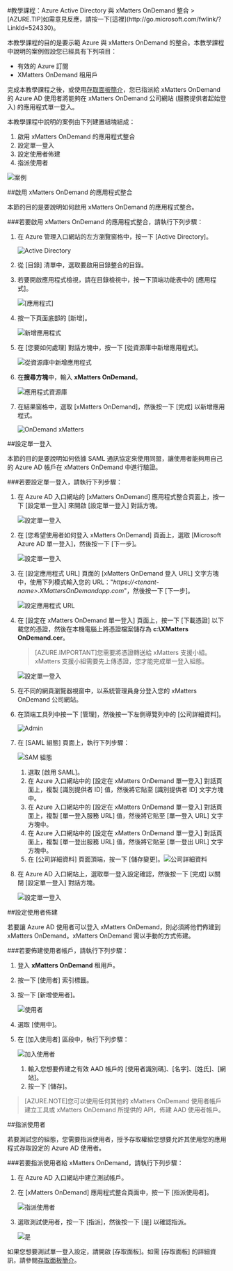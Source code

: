 <properties pageTitle="教學課程：Azure Active Directory 與 xMatters OnDemand 整合 | Microsoft Azure " description="了解如何使用 xMatters OnDemand 搭配 Azure Active Directory 來啟用單一登入、自動化佈建和更多功能！" services="active-directory" authors="MarkusVi"  documentationCenter="na" manager="stevenpo"/>
<tags ms.service="active-directory" ms.devlang="na" ms.topic="article" ms.tgt_pltfrm="na" ms.workload="identity" ms.date="08/01/2015" ms.author="markvi" />
#教學課程：Azure Active Directory 與 xMatters OnDemand 整合
>[AZURE.TIP]如需意見反應，請按一下[這裡](http://go.microsoft.com/fwlink/?LinkId=524330)。
  
本教學課程的目的是要示範 Azure 與 xMatters OnDemand 的整合。本教學課程中說明的案例假設您已經具有下列項目：

-   有效的 Azure 訂閱
-   XMatters OnDemand 租用戶
  
完成本教學課程之後，或使用[存取面板簡介](https://msdn.microsoft.com/library/dn308586)，您已指派給 xMatters OnDemand 的 Azure AD 使用者將能夠在 xMatters OnDemand 公司網站 (服務提供者起始登入) 的應用程式單一登入。
  
本教學課程中說明的案例由下列建置組塊組成：

1.  啟用 xMatters OnDemand 的應用程式整合
2.  設定單一登入
3.  設定使用者佈建
4.  指派使用者

![案例](./media/active-directory-saas-xmatters-ondemand-tutorial/IC776788.png "案例")

##啟用 xMatters OnDemand 的應用程式整合
  
本節的目的是要說明如何啟用 xMatters OnDemand 的應用程式整合。

###若要啟用 xMatters OnDemand 的應用程式整合，請執行下列步驟：

1.  在 Azure 管理入口網站的左方瀏覽窗格中，按一下 [Active Directory]。

    ![Active Directory](./media/active-directory-saas-xmatters-ondemand-tutorial/IC700993.png "Active Directory")

2.  從 [目錄] 清單中，選取要啟用目錄整合的目錄。

3.  若要開啟應用程式檢視，請在目錄檢視中，按一下頂端功能表中的 [應用程式]。

    ![[應用程式]](./media/active-directory-saas-xmatters-ondemand-tutorial/IC700994.png "[應用程式]")

4.  按一下頁面底部的 [新增]。

    ![新增應用程式](./media/active-directory-saas-xmatters-ondemand-tutorial/IC749321.png "新增應用程式")

5.  在 [您要如何處理] 對話方塊中，按一下 [從資源庫中新增應用程式]。

    ![從資源庫中新增應用程式](./media/active-directory-saas-xmatters-ondemand-tutorial/IC749322.png "從資源庫中新增應用程式")

6.  在**搜尋方塊**中，輸入 **xMatters OnDemand**。

    ![應用程式資源庫](./media/active-directory-saas-xmatters-ondemand-tutorial/IC776789.png "應用程式資源庫")

7.  在結果窗格中，選取 [xMatters OnDemand]，然後按一下 [完成] 以新增應用程式。

    ![OnDemand xMatters](./media/active-directory-saas-xmatters-ondemand-tutorial/IC776790.png "OnDemand xMatters")

##設定單一登入
  
本節的目的是要說明如何依據 SAML 通訊協定來使用同盟，讓使用者能夠用自己的 Azure AD 帳戶在 xMatters OnDemand 中進行驗證。

###若要設定單一登入，請執行下列步驟：

1.  在 Azure AD 入口網站的 [xMatters OnDemand] 應用程式整合頁面上，按一下 [設定單一登入] 來開啟 [設定單一登入] 對話方塊。

    ![設定單一登入](./media/active-directory-saas-xmatters-ondemand-tutorial/IC776791.png "設定單一登入")

2.  在 [您希望使用者如何登入 xMatters OnDemand] 頁面上，選取 [Microsoft Azure AD 單一登入]，然後按一下 [下一步]。

    ![設定單一登入](./media/active-directory-saas-xmatters-ondemand-tutorial/IC776792.png "設定單一登入")

3.  在 [設定應用程式 URL] 頁面的 [xMatters OnDemand 登入 URL] 文字方塊中，使用下列模式輸入您的 URL："*https://\<tenant-name>.XMattersOnDemandapp.com*"，然後按一下 [下一步]。

    ![設定應用程式 URL](./media/active-directory-saas-xmatters-ondemand-tutorial/IC776793.png "設定應用程式 URL")

4.  在 [設定在 xMatters OnDemand 單一登入] 頁面上，按一下 [下載憑證] 以下載您的憑證，然後在本機電腦上將憑證檔案儲存為 **c:\\XMatters OnDemand.cer**。

    >[AZURE.IMPORTANT]您需要將憑證轉送給 xMatters 支援小組。xMatters 支援小組需要先上傳憑證，您才能完成單一登入組態。

    ![設定單一登入](./media/active-directory-saas-xmatters-ondemand-tutorial/IC776794.png "設定單一登入")

5.  在不同的網頁瀏覽器視窗中，以系統管理員身分登入您的 xMatters OnDemand 公司網站。

6.  在頂端工具列中按一下 [管理]，然後按一下左側導覽列中的 [公司詳細資料]。

    ![Admin](./media/active-directory-saas-xmatters-ondemand-tutorial/IC776795.png "Admin")

7.  在 [SAML 組態] 頁面上，執行下列步驟：

    ![SAM 組態](./media/active-directory-saas-xmatters-ondemand-tutorial/IC776796.png "SAM 組態")

    1.  選取 [啟用 SAML]。
    2.  在 Azure 入口網站中的 [設定在 xMatters OnDemand 單一登入] 對話頁面上，複製 [識別提供者 ID] 值，然後將它貼至 [識別提供者 ID] 文字方塊中。
    3.  在 Azure 入口網站中的 [設定在 xMatters OnDemand 單一登入] 對話頁面上，複製 [單一登入服務 URL] 值，然後將它貼至 [單一登入 URL] 文字方塊中。
    4.  在 Azure 入口網站中的 [設定在 xMatters OnDemand 單一登入] 對話頁面上，複製 [單一登出服務 URL] 值，然後將它貼至 [單一登出 URL] 文字方塊中。
    5.  在 [公司詳細資料] 頁面頂端，按一下 [儲存變更]。![公司詳細資料](./media/active-directory-saas-xmatters-ondemand-tutorial/IC776797.png "公司詳細資料")

8.  在 Azure AD 入口網站上，選取單一登入設定確認，然後按一下 [完成] 以關閉 [設定單一登入] 對話方塊。

    ![設定單一登入](./media/active-directory-saas-xmatters-ondemand-tutorial/IC776798.png "設定單一登入")

##設定使用者佈建
  
若要讓 Azure AD 使用者可以登入 xMatters OnDemand，則必須將他們佈建到 xMatters OnDemand。xMatters OnDemand 需以手動的方式佈建。

###若要佈建使用者帳戶，請執行下列步驟：

1.  登入 **xMatters OnDemand** 租用戶。

2.  按一下 [使用者] 索引標籤。

3.  按一下 [新增使用者]。

    ![使用者](./media/active-directory-saas-xmatters-ondemand-tutorial/IC781048.png "使用者")

4.  選取 [使用中]。

5.  在 [加入使用者] 區段中，執行下列步驟：

    ![加入使用者](./media/active-directory-saas-xmatters-ondemand-tutorial/IC781049.png "加入使用者")

    1.  輸入您想要佈建之有效 AAD 帳戶的 [使用者識別碼]、[名字]、[姓氏]、[網站]。
    2.  按一下 [儲存]。

>[AZURE.NOTE]您可以使用任何其他的 xMatters OnDemand 使用者帳戶建立工具或 xMatters OnDemand 所提供的 API，佈建 AAD 使用者帳戶。

##指派使用者
  
若要測試您的組態，您需要指派使用者，授予存取權給您想要允許其使用您的應用程式存取設定的 Azure AD 使用者。

###若要指派使用者給 xMatters OnDemand，請執行下列步驟：

1.  在 Azure AD 入口網站中建立測試帳戶。

2.  在 [xMatters OnDemand] 應用程式整合頁面中，按一下 [指派使用者]。

    ![指派使用者](./media/active-directory-saas-xmatters-ondemand-tutorial/IC776799.png "指派使用者")

3.  選取測試使用者，按一下 [指派]，然後按一下 [是] 以確認指派。

    ![是](./media/active-directory-saas-xmatters-ondemand-tutorial/IC767830.png "是")
  
如果您想要測試單一登入設定，請開啟 [存取面板]。如需 [存取面板] 的詳細資訊，請參閱[存取面板簡介](https://msdn.microsoft.com/library/dn308586)。

<!---HONumber=August15_HO7-->